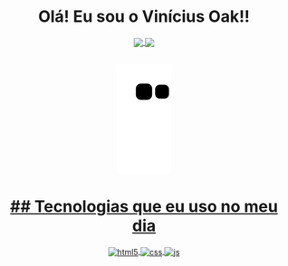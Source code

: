 <h1 align="center">Olá! Eu sou o Vinícius Oak!! </h1>

<div align="center">
<a href="https://github.com/ViniciusOak">
  <img height="140em"   align="center" src="https://github-readme-stats.vercel.app/api?username=viniciusoak&show_icons=true&theme=dark&include_all_commits=true&count_private=true"/>
  <img height="140em"  align="center" src="https://github-readme-stats.vercel.app/api/top-langs/?username=ViniciusOak&layout=compact&langs_count=7&theme=dark" />
</div>
<br>
  
<div  align="center"> 
  
![Snake animation](https://github.com/ViniciusOak/ViniciusOak/blob/output/github-contribution-grid-snake.svg)

</div>  

<div align="center">
<h1>  ## Tecnologias que eu uso no meu dia </h1>

<div style="display: inline_block">
  <img align="center" alt="html5" src="https://img.shields.io/badge/HTML5-E34F26?style=for-the-badge&logo=html5&logoColor=white" />
  <img align="center" alt="css" src="https://img.shields.io/badge/CSS3-1572B6?style=for-the-badge&logo=css3&logoColor=white" />
  <img align="center" alt="js" src="https://img.shields.io/badge/JavaScript-F7DF1E?style=for-the-badge&logo=javascript&logoColor=black" />
</div><br/>
